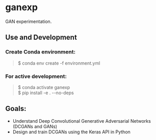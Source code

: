 # ganexp
GAN experimentation.

## Use and Development
### Create Conda environment:
> $ conda env create -f environment.yml 

### For active development:  
> $ conda activate ganexp  
> $ pip install -e . --no-deps

## Goals:
* Understand Deep Convolutional Generative Adversarial Networks (DCGANs and GANs)
* Design and train DCGANs using the Keras API in Python

